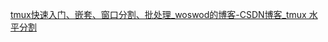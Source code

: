 [tmux快速入门、嵌套、窗口分割、批处理_woswod的博客-CSDN博客_tmux 水平分割](https://blog.csdn.net/woswod/article/details/80353254)